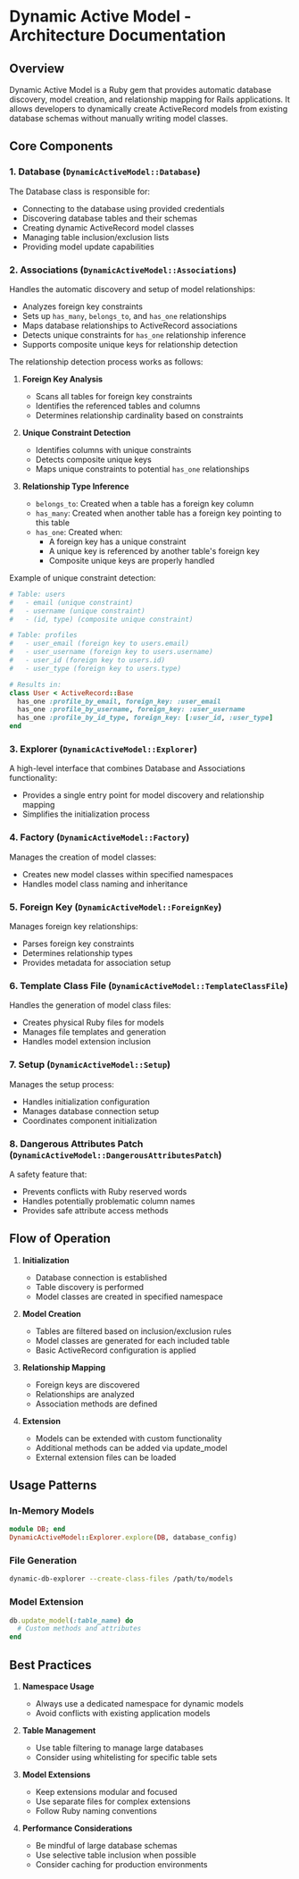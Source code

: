 # Dynamic Active Model - Architecture Documentation

## Overview
Dynamic Active Model is a Ruby gem that provides automatic database discovery, model creation, and relationship mapping for Rails applications. It allows developers to dynamically create ActiveRecord models from existing database schemas without manually writing model classes.

## Core Components

### 1. Database (`DynamicActiveModel::Database`)
The Database class is responsible for:
- Connecting to the database using provided credentials
- Discovering database tables and their schemas
- Creating dynamic ActiveRecord model classes
- Managing table inclusion/exclusion lists
- Providing model update capabilities

### 2. Associations (`DynamicActiveModel::Associations`)
Handles the automatic discovery and setup of model relationships:
- Analyzes foreign key constraints
- Sets up `has_many`, `belongs_to`, and `has_one` relationships
- Maps database relationships to ActiveRecord associations
- Detects unique constraints for `has_one` relationship inference
- Supports composite unique keys for relationship detection

The relationship detection process works as follows:

1. **Foreign Key Analysis**
   - Scans all tables for foreign key constraints
   - Identifies the referenced tables and columns
   - Determines relationship cardinality based on constraints

2. **Unique Constraint Detection**
   - Identifies columns with unique constraints
   - Detects composite unique keys
   - Maps unique constraints to potential `has_one` relationships

3. **Relationship Type Inference**
   - `belongs_to`: Created when a table has a foreign key column
   - `has_many`: Created when another table has a foreign key pointing to this table
   - `has_one`: Created when:
     - A foreign key has a unique constraint
     - A unique key is referenced by another table's foreign key
     - Composite unique keys are properly handled

Example of unique constraint detection:
```ruby
# Table: users
#   - email (unique constraint)
#   - username (unique constraint)
#   - (id, type) (composite unique constraint)

# Table: profiles
#   - user_email (foreign key to users.email)
#   - user_username (foreign key to users.username)
#   - user_id (foreign key to users.id)
#   - user_type (foreign key to users.type)

# Results in:
class User < ActiveRecord::Base
  has_one :profile_by_email, foreign_key: :user_email
  has_one :profile_by_username, foreign_key: :user_username
  has_one :profile_by_id_type, foreign_key: [:user_id, :user_type]
end
```

### 3. Explorer (`DynamicActiveModel::Explorer`)
A high-level interface that combines Database and Associations functionality:
- Provides a single entry point for model discovery and relationship mapping
- Simplifies the initialization process

### 4. Factory (`DynamicActiveModel::Factory`)
Manages the creation of model classes:
- Creates new model classes within specified namespaces
- Handles model class naming and inheritance

### 5. Foreign Key (`DynamicActiveModel::ForeignKey`)
Manages foreign key relationships:
- Parses foreign key constraints
- Determines relationship types
- Provides metadata for association setup

### 6. Template Class File (`DynamicActiveModel::TemplateClassFile`)
Handles the generation of model class files:
- Creates physical Ruby files for models
- Manages file templates and generation
- Handles model extension inclusion

### 7. Setup (`DynamicActiveModel::Setup`)
Manages the setup process:
- Handles initialization configuration
- Manages database connection setup
- Coordinates component initialization

### 8. Dangerous Attributes Patch (`DynamicActiveModel::DangerousAttributesPatch`)
A safety feature that:
- Prevents conflicts with Ruby reserved words
- Handles potentially problematic column names
- Provides safe attribute access methods

## Flow of Operation

1. **Initialization**
   - Database connection is established
   - Table discovery is performed
   - Model classes are created in specified namespace

2. **Model Creation**
   - Tables are filtered based on inclusion/exclusion rules
   - Model classes are generated for each included table
   - Basic ActiveRecord configuration is applied

3. **Relationship Mapping**
   - Foreign keys are discovered
   - Relationships are analyzed
   - Association methods are defined

4. **Extension**
   - Models can be extended with custom functionality
   - Additional methods can be added via update_model
   - External extension files can be loaded

## Usage Patterns

### In-Memory Models
```ruby
module DB; end
DynamicActiveModel::Explorer.explore(DB, database_config)
```

### File Generation
```bash
dynamic-db-explorer --create-class-files /path/to/models
```

### Model Extension
```ruby
db.update_model(:table_name) do
  # Custom methods and attributes
end
```

## Best Practices

1. **Namespace Usage**
   - Always use a dedicated namespace for dynamic models
   - Avoid conflicts with existing application models

2. **Table Management**
   - Use table filtering to manage large databases
   - Consider using whitelisting for specific table sets

3. **Model Extensions**
   - Keep extensions modular and focused
   - Use separate files for complex extensions
   - Follow Ruby naming conventions

4. **Performance Considerations**
   - Be mindful of large database schemas
   - Use selective table inclusion when possible
   - Consider caching for production environments 
